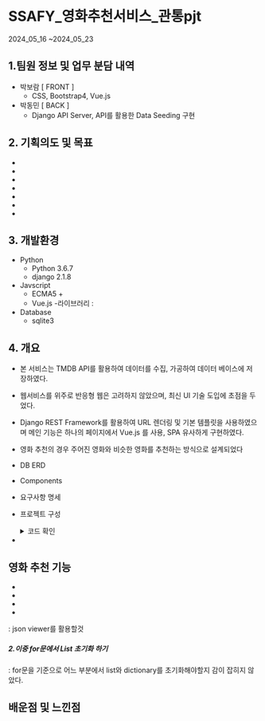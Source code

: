 # SSAFY_영화추천서비스_관통pjt
 2024_05_16 ~2024_05_23



## 1.팀원 정보 및 업무 분담 내역
- 박보람 [ FRONT ] 
    - CSS, Bootstrap4, Vue.js
- 박동민 [ BACK ] 
    - Django API Server, API를 활용한 Data Seeding 구현

  
## 2. 기획의도 및 목표
-
-
-
-
-
-
-

## 3. 개발환경
- Python
    - Python 3.6.7
    - django 2.1.8
- Javscript
    - ECMA5 +
    - Vue.js
      -라이브러리 :  
- Database
    - sqlite3
   

## 4. 개요
- 본 서비스는 TMDB API를 활용하여 데이터를 수집, 가공하여 데이터 베이스에 저장하였다.
- 웹서비스를 위주로 반응형 웹은 고려하지 않았으며, 최신 UI 기술 도입에 초점을 두었다.
- Django REST Framework를 활용하여 URL 렌더링 및 기본 템플릿을 사용하였으며 메인 기능은 하나의 페이지에서 Vue.js 를 사용, SPA 유사하게 구현하였다.
- 영화 추천의 경우 주어진 영화와 비슷한 영화를 추천하는 방식으로 설계되었다

- DB ERD


- Components

- 요구사항 명세


- 프로젝트 구성
   <details>
       <summary>코드 확인</summary>
       <div markdown>
   
         // 수정 전
         def filter_genre(request):
         genre = request.GET.get('genre')
         movies = list(Movie.objects.filter(genres_id=genre).values())
         context = {
             'movies': movies,
         }
         return JsonResponse(context)
   
         // 수정 후
         def filter_genre(request):
         genre = request.GET.get('genre')
         movies = list(Movie.objects.filter(genres__id=genre).values())
         context = {
             'movies': movies,
         }
         return JsonResponse(context)
       </div>
   </detail>


-

## 영화 추천 기능
- 
- 
- 
- 
: json viewer를 활용할것
##### 2.이중 for문에서 List 초기화 하기
: for문을 기준으로 어느 부분에서 list와 dictionary를 초기화해야할지 감이 잡히지 않았다.

## 배운점 및 느낀점





